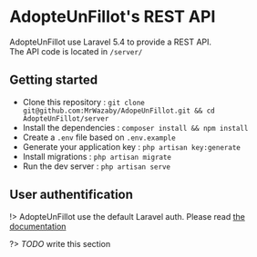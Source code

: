 # AdopteUnFillot's REST API

AdopteUnFillot use Laravel 5.4 to provide a REST API.   
The API code is located in `/server/`

## Getting started

- Clone this repository : `git clone git@github.com:MrWazaby/AdopeUnFillot.git && cd AdopteUnFillot/server`
- Install the dependencies : `composer install && npm install`
- Create a `.env` file based on `.env.example`
- Generate your application key : `php artisan key:generate`
- Install migrations : `php artisan migrate`
- Run the dev server : `php artisan serve`


## User authentification

!> AdopteUnFillot use the default Laravel auth. Please read [the documentation](https://laravel.com/docs/5.4/authentication)

?> *TODO* write this section
